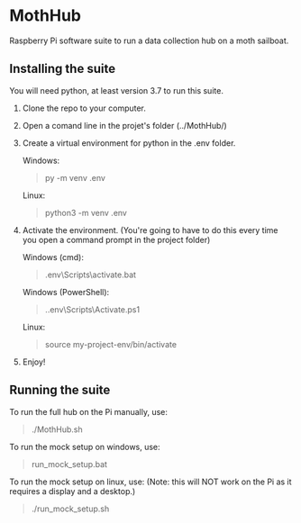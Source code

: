 # MothHub
Raspberry Pi software suite to run a data collection hub on a moth sailboat.

## Installing the suite
You will need python, at least version 3.7 to run this suite.

1) Clone the repo to your computer.
2) Open a comand line in the projet's folder (../MothHub/)
3) Create a virtual environment for python in the .env folder.

    Windows:
    > py -m venv .env
    
    Linux:
    > python3 -m venv .env
4) Activate the environment. (You're going to have to do this every time you open a command prompt in the project folder)

    Windows (cmd):
    > .env\Scripts\activate.bat

    Windows (PowerShell):
    > .\.env\Scripts\Activate.ps1

    Linux:
    > source my-project-env/bin/activate
5) Enjoy!

## Running the suite
To run the full hub on the Pi manually, use:
> ./MothHub.sh

To run the mock setup on windows, use:
> run_mock_setup.bat

To run the mock setup on linux, use: (Note: this will NOT work on the Pi as it requires a display and a desktop.)
> ./run_mock_setup.sh